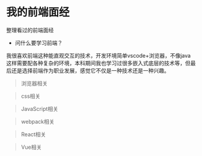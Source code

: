 # 我的前端面经

  整理看过的前端面经

  *  问什么要学习前端？

   我很喜欢前端这种能直观交互的技术，开发环境简单vscode+浏览器，不像java这样需要配各种复杂的环境，本科期间我也学习过很多嵌入式底层的技术等，但最后还是选择前端作为职业发展，感觉它不仅是一种技术还是一种兴趣。

> 浏览器相关

> css相关

> JavaScript相关

> webpack相关

> React相关

> Vue相关